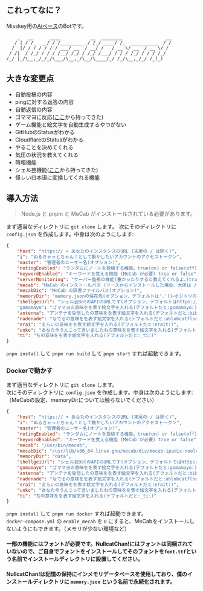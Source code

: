 ## これってなに？
Misskey用の[Aiベース](https://github.com/syuilo/ai)のBotです。
 ```
     _   __      ____           __  ________                __
    / | / /_  __/ / /________ _/ /_/ ____/ /_  ____ _____  / /
   /  |/ / / / / / / ___/ __ `/ __/ /   / __ \/ __ `/ __ \/ /
  / /|  / /_/ / / / /__/ /_/ / /_/ /___/ / / / /_/ / / / /_/
/_/ |_/\__,_/_/_/\___/\__,_/\__/\____/_/ /_/\__,_/_/ /_(_)
```

## 大きな変更点
- 自動投稿の内容
- pingに対する返答の内容
- 自動返信の内容
- ゴママヨに反応([ここ](https://github.com/ThinaticSystem/gomamayo.js)から持ってきた)
- ゲーム機能と絵文字を自動生成するやつがない
- GitHubのStatusがわかる
- CloudflareのStatusがわかる
- やることを決めてくれる
- 気圧の状況を教えてくれる
- 時報機能
- シェル芸機能([ここ](https://github.com/sim1222/shellgei-misskey)から持ってきた)
- 怪レい曰本语に変換してくれる機能

## 導入方法
> Node.js と pnpm と MeCab がインストールされている必要があります。

まず適当なディレクトリに `git clone` します。
次にそのディレクトリに `config.json` を作成します。中身は次のようにします:
``` json
{
	"host": "https:// + あなたのインスタンスのURL (末尾の / は除く)",
	"i": "ぬるきゃっとちゃん！として動かしたいアカウントのアクセストークン",
	"master": "管理者のユーザー名(オプション)",
	"notingEnabled": "ランダムにノートを投稿する機能。true(on) or false(off)",
	"keywordEnabled": "キーワードを覚える機能 (MeCab が必要) true or false",
	"serverMonitoring": "サーバー監視の機能(重かったりすると教えてくれるよ。)true or false",
	"mecab": "MeCab のインストールパス (ソースからインストールした場合、大体は /usr/local/bin/mecab) ",
	"mecabDic": "MeCab の辞書ファイルパス(オプション)",
	"memoryDir": "memory.jsonの保存先(オプション、デフォルトは'.'(レポジトリのルートです))",
	"shellgeiUrl": "シェル芸BotのAPIのURLです(オプション、デフォルトはhttps://websh.jiro4989.com/api/shellgei)"
	"gomamayo": "ゴママヨの意味をを表す絵文字を入れる(デフォルトだと:gomamayo:)",
 	"antenna": "アンテナを受信したの意味をを表す絵文字を入れる(デフォルトだと:bibibi_nullcatchan:)",
	"nadenade": "なでるの意味をを表す絵文字を入れる(デフォルトだと:ablobcatfloofpat:)",
  	"erai": "えらいの意味をを表す絵文字を入れる(デフォルトだと:erait:)",
  	"unko": "あなた今うんこって言いましたねの意味をを表す絵文字を入れる(デフォルトだと:anataima_unkotte_iimashitane:)",
  	"ti": "ちの意味をを表す絵文字を入れる(デフォルトだと:_ti:)"
}
```
`pnpm install` して `pnpm run build` して `pnpm start` すれば起動できます。

### Dockerで動かす
まず適当なディレクトリに `git clone` します。<br>
次にそのディレクトリに `config.json` を作成します。中身は次のようにします:
（MeCabの設定、memoryDirについては触らないでください）
``` json
{
	"host": "https:// + あなたのインスタンスのURL (末尾の / は除く)",
	"i": "ぬるきゃっとちゃん！として動かしたいアカウントのアクセストークン",
	"master": "管理者のユーザー名(オプション)",
	"notingEnabled": "ランダムにノートを投稿する機能。true(on) or false(off)",
	"keywordEnabled": "キーワードを覚える機能 (MeCab が必要) true or false",
	"mecab": "/usr/bin/mecab",
	"mecabDic": "/usr/lib/x86_64-linux-gnu/mecab/dic/mecab-ipadic-neologd/",
	"memoryDir": "data",
	"shellgeiUrl": "シェル芸BotのAPIのURLです(オプション、デフォルトではhttps://websh.jiro4989.com/api/shellgei)",
	"gomamayo": "ゴママヨの意味をを表す絵文字を入れる(デフォルトだと:gomamayo:)",
 	"antenna": "アンテナを受信したの意味をを表す絵文字を入れる(デフォルトだと:bibibi_nullcatchan:)",
	"nadenade": "なでるの意味をを表す絵文字を入れる(デフォルトだと:ablobcatfloofpat:)",
  	"erai": "えらいの意味をを表す絵文字を入れる(デフォルトだと:erait:)",
  	"unko": "あなた今うんこって言いましたねの意味をを表す絵文字を入れる(デフォルトだと:anataima_unkotte_iimashitane:)",
  	"ti": "ちの意味をを表す絵文字を入れる(デフォルトだと:_ti:)"
}
```
`pnpm install` して `pnpm run docker` すれば起動できます。<br>
`docker-compose.yml` の `enable_mecab` を `0` にすると、MeCabをインストールしないようにもできます。（メモリが少ない環境など）

#### 一部の機能にはフォントが必要です。NullcatChan!にはフォントは同梱されていないので、ご自身でフォントをインストールしてそのフォントを`font.ttf`という名前でインストールディレクトリに設置してください。
#### NullcatChan!は記憶の保持にインメモリデータベースを使用しており、僕のインストールディレクトリに `memory.json` という名前で永続化されます。
